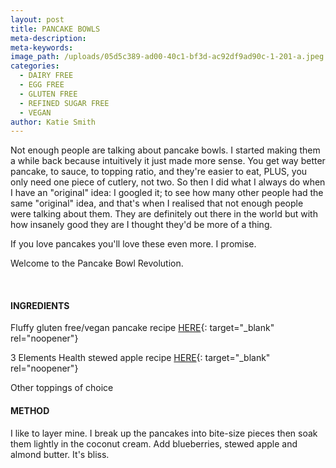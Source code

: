 ```yaml
---
layout: post
title: PANCAKE BOWLS
meta-description:
meta-keywords:
image_path: /uploads/05d5c389-ad00-40c1-bf3d-ac92df9ad90c-1-201-a.jpeg
categories:
  - DAIRY FREE
  - EGG FREE
  - GLUTEN FREE
  - REFINED SUGAR FREE
  - VEGAN
author: Katie Smith
---
```

Not enough people are talking about pancake bowls. I started making them a while back because intuitively it just made more sense. You get way better pancake, to sauce, to topping ratio, and they're easier to eat, PLUS, you only need one piece of cutlery, not two. So then I did what I always do when I have an "original" idea: I googled it; to see how many other people had the same "original" idea, and that's when I realised that not enough people were talking about them. They are definitely out there in the world but with how insanely good they are I thought they'd be more of a thing.

If you love pancakes you'll love these even more. I promise.

Welcome to the Pancake Bowl Revolution.

&nbsp;

#### INGREDIENTS

Fluffy gluten free/vegan pancake recipe [HERE](https://www.thecomfortcupboard.com.au/dairy%20free/refined%20sugar%20free/egg%20free/vegan/gluten%20free/2020/04/18/everyday-pancakes.html){: target="_blank" rel="noopener"}

3 Elements Health stewed apple recipe [HERE](https://www.thecomfortcupboard.com.au/dairy%20free/egg%20free/gluten%20free/refined%20sugar%20free/vegan/2021/02/09/breakfast-tacos.html){: target="_blank" rel="noopener"}

Other toppings of choice

#### METHOD

I like to layer mine. I break up the pancakes into bite-size pieces then soak them lightly in the coconut cream. Add blueberries, stewed apple and almond butter. It's bliss.

&nbsp;

&nbsp;
